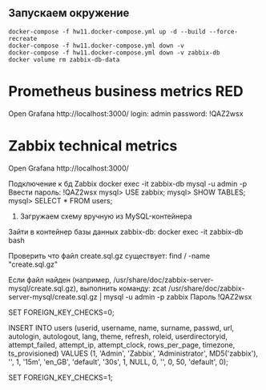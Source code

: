 ## Запускаем окружение

```shell
docker-compose -f hw11.docker-compose.yml up -d --build --force-recreate
docker-compose -f hw11.docker-compose.yml down -v
docker-compose -f hw11.docker-compose.yml down -v zabbix-db
docker volume rm zabbix-db-data
```

# Prometheus business metrics RED

Open Grafana http://localhost:3000/
login: admin
password: !QAZ2wsx

# Zabbix technical metrics

Open Grafana http://localhost:3000/

Подключение к бд Zabbix
docker exec -it zabbix-db mysql -u admin -p
Ввести пароль: !QAZ2wsx
mysql> USE zabbix;
mysql> SHOW TABLES;
mysql> SELECT * FROM users;

1. Загружаем схему вручную из MySQL-контейнера
   
Зайти в контейнер базы данных zabbix-db:
docker exec -it zabbix-db bash

Проверить что файл create.sql.gz существует:
find / -name "create.sql.gz"

Если файл найден (например, /usr/share/doc/zabbix-server-mysql/create.sql.gz), выполнить команду:
zcat /usr/share/doc/zabbix-server-mysql/create.sql.gz | mysql -u admin -p zabbix
Пароль !QAZ2wsx

SET FOREIGN_KEY_CHECKS=0;

INSERT INTO users (userid, username, name, surname, passwd, url, autologin, autologout, lang, theme, refresh, roleid, userdirectoryid, attempt_failed, attempt_ip, attempt_clock, rows_per_page, timezone, ts_provisioned)
VALUES (1, 'Admin', 'Zabbix', 'Administrator', MD5('zabbix'), '', 1, '15m', 'en_GB', 'default', '30s', 1, NULL, 0, '', 0, 50, 'default', 0);

SET FOREIGN_KEY_CHECKS=1;
